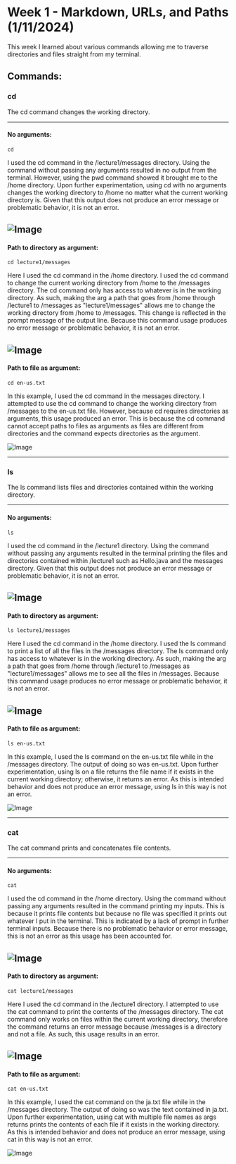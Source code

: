 # **Week 1 - Markdown, URLs, and Paths (1/11/2024)**

This week I learned about various commands allowing me to traverse directories and files straight from my terminal.


## Commands:
### cd  
The cd command changes the working directory.

---
#### No arguments:
```
cd  
```
I used the cd command in the /lecture1/messages directory. Using the command without passing any arguments resulted in no output from the terminal. However, using the pwd command showed it brought me to the /home directory. Upon further experimentation, using cd with no arguments changes the working directory to /home no matter what the current working directory is. Given that this output does not produce an error message or problematic behavior, it is not an error.  

![Image](cse15l-wk1-imgs/CSE15L-wk1-cd.png)  
---
#### Path to directory as argument:
```
cd lecture1/messages
```
Here I used the cd command in the /home directory. I used the cd command to change the current working directory from /home to the /messages directory. The cd command only has access to whatever is in the working directory. As such, making the arg a path that goes from /home through /lecture1 to /messages as "lecture1/messages" allows me to change the working directory from /home to /messages. This change is reflected in the prompt message of the output line. Because this command usage produces no error message or problematic behavior, it is not an error.  

![Image](cse15l-wk1-imgs/CSE15L-wk1-cd1.png)  
---
#### Path to file as argument:
```
cd en-us.txt
```
In this example, I used the cd command in the messages directory. I attempted to use the cd command to change the working directory from /messages to the en-us.txt file. However, because cd requires directories as arguments, this usage produced an error. This is because the cd command cannot accept paths to files as arguments as files are different from directories and the command expects directories as the argument.  

![Image](cse15l-wk1-imgs/CSE15L-wk1-cd2.png)  

---
### ls  
The ls command lists files and directories contained within the working directory.

---
#### No arguments:
```
ls  
```
I used the cd command in the /lecture1 directory. Using the command without passing any arguments resulted in the terminal printing the files and directories contained within /lecture1 such as Hello.java and the messages directory. Given that this output does not produce an error message or problematic behavior, it is not an error.  

![Image](cse15l-wk1-imgs/CSE15L-wk1-ls.png)  
---
#### Path to directory as argument:
```
ls lecture1/messages
```
Here I used the cd command in the /home directory. I used the ls command to print a list of all the files in the /messages directory. The ls command only has access to whatever is in the working directory. As such, making the arg a path that goes from /home through /lecture1 to /messages as "lecture1/messages" allows me to see all the files in /messages. Because this command usage produces no error message or problematic behavior, it is not an error.  

![Image](cse15l-wk1-imgs/CSE15L-wk1-ls1.png)  
---
#### Path to file as argument:
```
ls en-us.txt
```
In this example, I used the ls command on the en-us.txt file while in the /messages directory. The output of doing so was en-us.txt. Upon further experimentation, using ls on a file returns the file name if it exists in the current working directory; otherwise, it returns an error. As this is intended behavior and does not produce an error message, using ls in this way is not an error.

![Image](cse15l-wk1-imgs/CSE15L-wk1-ls2.png)  

---
### cat  
The cat command prints and concatenates file contents.

---
#### No arguments:
```
cat  
```
I used the cd command in the /home directory. Using the command without passing any arguments resulted in the command printing my inputs. This is because it prints file contents but because no file was specified it prints out whatever I put in the terminal. This is indicated by a lack of prompt in further terminal inputs. Because there is no problematic behavior or error message, this is not an error as this usage has been accounted for.  

![Image](cse15l-wk1-imgs/CSE15L-wk1-cat.png)  
---
#### Path to directory as argument:
```
cat lecture1/messages
```
Here I used the cd command in the /lecture1 directory. I attempted to use the cat command to print the contents of the /messages directory. The cat command only works on files within the current working directory, therefore the command returns an error message because /messages is a directory and not a file. As such, this usage results in an error. 

![Image](cse15l-wk1-imgs/CSE15L-wk1-cat1.png)  
---
#### Path to file as argument:
```
cat en-us.txt
```
In this example, I used the cat command on the ja.txt file while in the /messages directory. The output of doing so was the text contained in ja.txt. Upon further experimentation, using cat with multiple file names as args returns prints the contents of each file if it exists in the working directory. As this is intended behavior and does not produce an error message, using cat in this way is not an error.

![Image](cse15l-wk1-imgs/CSE15L-wk1-cat2.png)  

